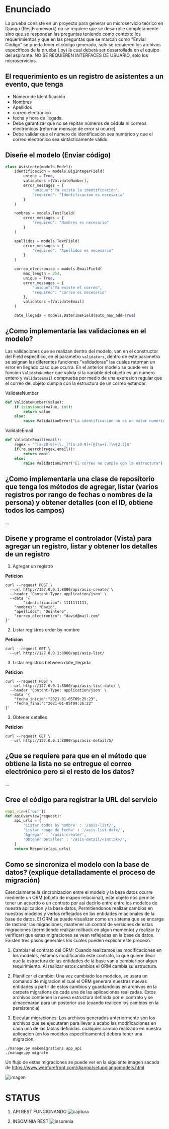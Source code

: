 # Enunciado

La prueba consiste en un proyecto para generar un microservicio teórico en Django (RestFramework) no se requiere que se desarrolle completamente sino que se respondan las preguntas teniendo como contexto los requerimientos y que en las preguntas que se marcan como "Enviar Código" se pueda tener el código generado, solo se requieren los archivos específicos de la prueba (.py) la cual deberá ser desarrollada en el equipo del aspirante. NO SE REQUIEREN INTERFACES DE USUARIO, solo los microservicios. 

## El requerimiento es un registro de asistentes a un evento, que tenga

- Número de Identificación
- Nombres
- Apellidos
- correo electrónico
- fecha y hora de llegada.
- Debe garantizar que no se repitan números de cédula ni correos electrónicos (retornar mensaje de error si ocurre)
- Debe validar que el número de identificación sea numérico y que el correo electrónico sea sintácticamente válido.

## Diseñe el modelo (Enviar código)

```python
class Asistente(models.Model):
    identificacion = models.BigIntegerField(
        unique = True,
        validators =[ValidateNumber],
        error_messages = {
            "unique":"Ya existe la identificacion",
            "required": "Identificacion es necesaria"
        }
    )

    nombres = models.TextField(
        error_messages = {
            "required": "Nombres es necesario"
        }
    )

    apellidos = models.TextField(
        error_messages = {
            "required": "Apellidos es necesario"
        }
    )

    correo_electronico = models.EmailField(
        max_length = 254, 
        unique = True, 
        error_messages = {
            "unique":"Ya existe el correo",
            "required": "correo es necesario"
        },
        validators =[ValidateEmail]
    )

    date_llegada = models.DateTimeField(auto_now_add=True)
```

## ¿Como implementaría las validaciones en el modelo?

Las validaciones que se realizan dentro del modelo, van en el constructor del Field especifico, en el parametro `validators`, dentro de este parametro se asignan las diferentes funciones "validadoras" las cuales retornan un error en llegado caso que ocurra. En el anterior modelo se puede ver la funcion `ValidateNumber` que valida si la variable del objeto es un numero entero y `ValidateEmail` comprueba por medio de una expresion regular que el correo del objeto cumpla con la estructura de un correo estandar.

ValidateNumber
```python
def ValidateNumber(value):
    if isinstance(value, int): 
        return value 
    else: 
        raise ValidationError("La identificacion no es un valor numerico") 
```

ValidateEmail
```python
def ValidateEmail(email):  
    regex = '^[a-z0-9]+[\._]?[a-z0-9]+[@]\w+[.]\w{2,3}$'
    if(re.search(regex,email)):  
        return email          
    else:  
        raise ValidationError("El correo no cumple con la estructura") 
```

## ¿Como implementaría una clase de repositorio que tenga los métodos de agregar, listar (varios registros por rango de fechas o nombres de la persona) y obtener detalles (con el ID, obtiene todos los campos)

...

## Diseñe y programe el controlador (Vista) para agregar un registro, listar y obtener los detalles de un registro

1. Agregar un registro

**Peticion**

```
curl --request POST \
  --url http://127.0.0.1:8000/api/asis-create/ \
  --header 'Content-Type: application/json' \
  --data '{
		"identificacion": 1111111111,
    "nombres": "David",
    "apellidos": "Quintero",
    "correo_electronico": "david@mail.com"
}'
```

2. Listar registros order by nombre

**Peticion**
```
curl --request GET \
  --url http://127.0.0.1:8000/api/asis-list/
```

3. Listar registros between date_llegada

**Peticion**

```
curl --request POST \
  --url http://127.0.0.1:8000/api/asis-list-date/ \
  --header 'Content-Type: application/json' \
  --data '{
	"fecha_inicio":"2021-01-05T09:25:23",
	"fecha_final":"2021-01-05T09:26:22"
}'
```

3. Obtener detalles

**Peticion**

```
curl --request GET \
  --url http://127.0.0.1:8000/api/asis-detail/5/
```

## ¿Que se requiere para que en el método que obtiene la lista no se entregue el correo electrónico pero si el resto de los datos?

...

## Cree el código para registrar la URL del servicio

```python
@api_view(['GET'])
def apiOverview(request):
    api_urls = {
        'Listar todos by nombre' : '/asis-list/',
        'Listar rango de fecha' : '/asis-list-date/',
        'Agregar' : '/asis-create/',
        'Obtener Detalles' : '/asis-detail/<int:pk>/',
    }
    return Response(api_urls)
```

## Como se sincroniza el modelo con la base de datos? (explique detalladamente el proceso de migración)

Esencialmente la sincronizacion entre el modelo y la base datos ocurre mediente un ORM (objeto de mapeo relacional), este objeto nos permite tener un acuerdo o un contrato por asi decirlo entre entre los modelos de nuestra aplicacion y la base datos, Permitiendonos realizar cambios en nuestros modelos y verlos reflejados en las entidades relacionales de la base de datos. El ORM se puede visualizar como un sistema que se encarga de rastrear las migraciones, mantener un control de versiones de estas migraciones (permitiendo realizar rollback en algun momento) y realizar (y verificar) que estas migraciones se vean reflejadas en la base de datos. Existen tres pasos generales los cuales pueden explicar este proceso.

1. Cambiar el contrato del ORM: Cuando realizamos las modificaciones en los modelos, estamos modificando este contrato, lo que quiere decir que la estructura de las entidades de la base van a cambiar por algun requirimiento. Al realizar estos cambios el ORM cambia su estructura.

2. Planificar el cambio: Una vez cambiado los modelos, se usara un comando de migracion el cual el ORM generara nuestras nuevas entidades a partir de estos cambios y guardandolas en archivos en la carpeta migrations de cada una de las aplicaciones realizadas. Estos archivos contienen la nueva estructura definida por el contrato y se almacenaran para un posterior uso (cuando realicen los cambios en la persistencia)

3. Ejecutar migraciones: Los archivos generados anteriormente son los archivos que se ejecutaran para llevar a acabo las modificaciones en cada una de las tablas definidas. cualquier cambio realizado en nuestra aplicacion (en los modelos especificamente) debera tener una migracion.

```
./manage.py makemigrations app_api
./manage.py migrate
```

Un flujo de estas migraciones se puede ver en la siguiente imagen sacada de https://www.webforefront.com/django/setupdjangomodels.html

![imagen](img/figura.png)

# STATUS

1. API REST FUNCIONANDO 
![captura](img/captura.png)

2. INSOMINIA REST
![insomnia](img/insomnia.png)

